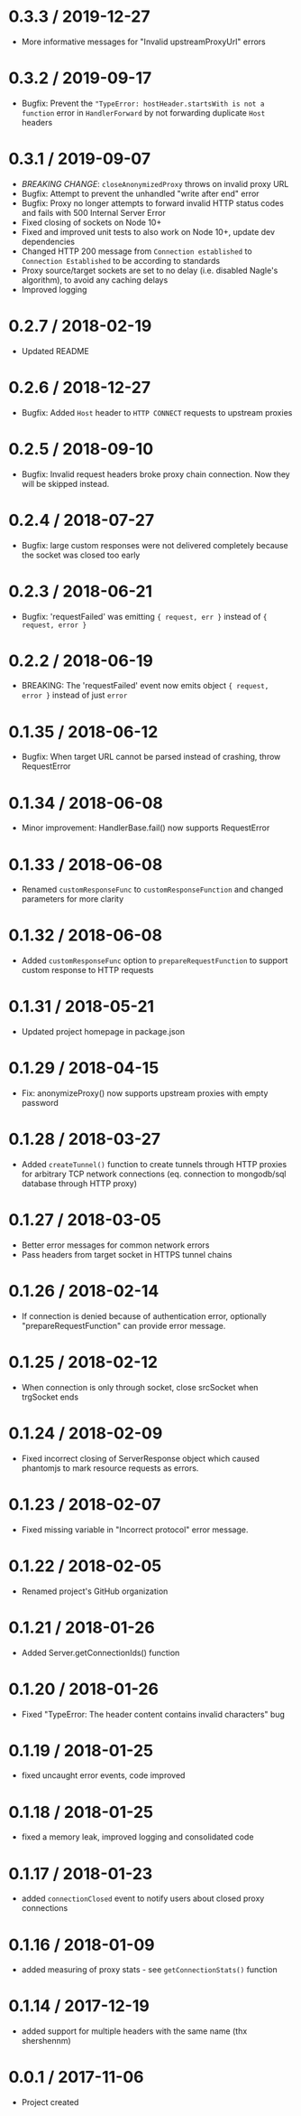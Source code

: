 0.3.3 / 2019-12-27
===================
- More informative messages for "Invalid upstreamProxyUrl" errors

0.3.2 / 2019-09-17
===================
- Bugfix: Prevent the `"TypeError: hostHeader.startsWith is not a function` error
  in `HandlerForward` by not forwarding duplicate `Host` headers

0.3.1 / 2019-09-07
===================
- *BREAKING CHANGE*: `closeAnonymizedProxy` throws on invalid proxy URL
- Bugfix: Attempt to prevent the unhandled "write after end" error
- Bugfix: Proxy no longer attempts to forward invalid
  HTTP status codes and fails with 500 Internal Server Error
- Fixed closing of sockets on Node 10+
- Fixed and improved unit tests to also work on Node 10+, update dev dependencies
- Changed HTTP 200 message from `Connection established` to `Connection Established`
  to be according to standards
- Proxy source/target sockets are set to no delay (i.e. disabled Nagle's algorithm), to avoid any caching delays
- Improved logging

0.2.7 / 2018-02-19
===================
- Updated README

0.2.6 / 2018-12-27
===================
- Bugfix: Added `Host` header to `HTTP CONNECT` requests to upstream proxies

0.2.5 / 2018-09-10
===================
- Bugfix: Invalid request headers broke proxy chain connection. Now they will be skipped instead.

0.2.4 / 2018-07-27
===================
- Bugfix: large custom responses were not delivered completely because the socket was closed too early

0.2.3 / 2018-06-21
===================
- Bugfix: 'requestFailed' was emitting `{ request, err }` instead of `{ request, error }`

0.2.2 / 2018-06-19
===================
- BREAKING: The 'requestFailed' event now emits object `{ request, error }` instead of just `error`

0.1.35 / 2018-06-12
===================
- Bugfix: When target URL cannot be parsed instead of crashing, throw RequestError

0.1.34 / 2018-06-08
===================
- Minor improvement: HandlerBase.fail() now supports RequestError

0.1.33 / 2018-06-08
===================
- Renamed `customResponseFunc` to `customResponseFunction` and changed parameters for more clarity

0.1.32 / 2018-06-08
===================
- Added `customResponseFunc` option to `prepareRequestFunction` to support custom response to HTTP requests

0.1.31 / 2018-05-21
===================
- Updated project homepage in package.json

0.1.29 / 2018-04-15
===================
- Fix: anonymizeProxy() now supports upstream proxies with empty password

0.1.28 / 2018-03-27
===================
- Added `createTunnel()` function to create tunnels through HTTP proxies for arbitrary TCP network connections
  (eq. connection to mongodb/sql database through HTTP proxy)

0.1.27 / 2018-03-05
===================
- Better error messages for common network errors
- Pass headers from target socket in HTTPS tunnel chains

0.1.26 / 2018-02-14
===================
- If connection is denied because of authentication error, optionally "prepareRequestFunction" can provide error message.

0.1.25 / 2018-02-12
===================
- When connection is only through socket, close srcSocket when trgSocket ends

0.1.24 / 2018-02-09
===================
- Fixed incorrect closing of ServerResponse object which caused phantomjs to mark resource requests as errors.

0.1.23 / 2018-02-07
===================
- Fixed missing variable in "Incorrect protocol" error message.

0.1.22 / 2018-02-05
===================
- Renamed project's GitHub organization

0.1.21 / 2018-01-26
===================
- Added Server.getConnectionIds() function

0.1.20 / 2018-01-26
===================
- Fixed "TypeError: The header content contains invalid characters" bug

0.1.19 / 2018-01-25
===================
- fixed uncaught error events, code improved

0.1.18 / 2018-01-25
===================
- fixed a memory leak, improved logging and consolidated code

0.1.17 / 2018-01-23
===================
- added `connectionClosed` event to notify users about closed proxy connections

0.1.16 / 2018-01-09
===================
- added measuring of proxy stats - see `getConnectionStats()` function

0.1.14 / 2017-12-19
===================
- added support for multiple headers with the same name (thx shershennm)

0.0.1 / 2017-11-06
===================
- Project created
